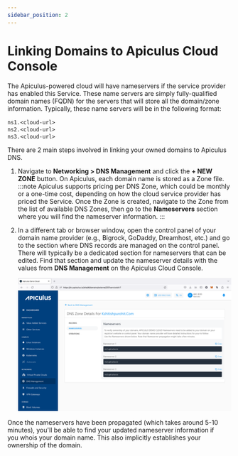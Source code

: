 ```yaml
---
sidebar_position: 2
---
```

# Linking Domains to Apiculus Cloud Console

The Apiculus-powered cloud will have nameservers if the service provider has enabled this Service. These name servers are simply fully-qualified domain names (FQDN) for the servers that will store all the domain/zone information. Typically, these name servers will be in the following format:

```
ns1.<cloud-url>  
ns2.<cloud-url>  
ns3.<cloud-url>
```


There are 2 main steps involved in linking your owned domains to Apiculus DNS.

1. Navigate to **Networking > DNS Management** and click the **+ NEW ZONE** button. On Apiculus, each domain name is stored as a Zone file. 
   :::note
    Apiculus supports pricing per DNS Zone, which could be monthly or a one-time cost, depending on how the cloud service provider has priced the Service. Once the Zone is created, navigate to the Zone from the list of available DNS Zones, then go to the **Nameservers** section where you will find the nameserver information.
    :::
2. In a different tab or browser window, open the control panel of your domain name provider (e.g., Bigrock, GoDaddy, Dreamhost, etc.) and go to the section where DNS records are managed on the control panel. There will typically be a dedicated section for nameservers that can be edited. Find that section and update the nameserver details with the values from **DNS Management** on the Apiculus Cloud Console.
   
	![Linking Domains to Apiculus Cloud Console](img/LinkingDomainstoApiculusCloudConsole.png)

Once the nameservers have been propagated (which takes around 5-10 minutes), you'll be able to find your updated nameserver information if you whois your domain name. This also implicitly establishes your ownership of the domain.
